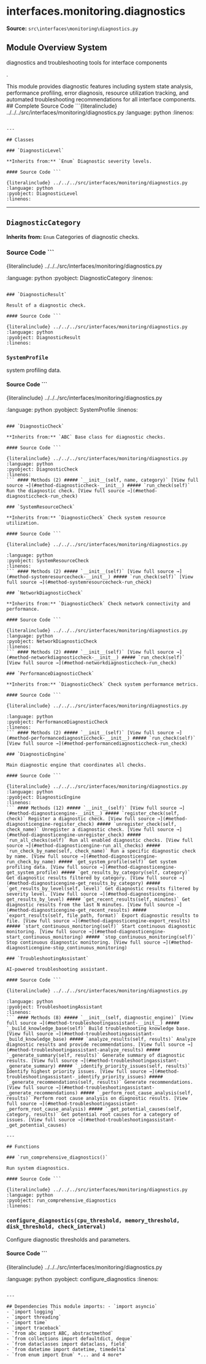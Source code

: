 # interfaces.monitoring.diagnostics

**Source:** `src\interfaces\monitoring\diagnostics.py`

## Module Overview System

diagnostics and troubleshooting tools for interface components

.


This module provides diagnostic features including
system state analysis, performance profiling, error diagnosis,
resource utilization tracking, and automated troubleshooting
recommendations for all interface components. ## Complete Source Code ```{literalinclude} ../../../src/interfaces/monitoring/diagnostics.py
:language: python
:linenos:
```

---

## Classes

### `DiagnosticLevel`

**Inherits from:** `Enum` Diagnostic severity levels.

#### Source Code ```

{literalinclude} ../../../src/interfaces/monitoring/diagnostics.py
:language: python
:pyobject: DiagnosticLevel
:linenos:
```

---

## `DiagnosticCategory`

**Inherits from:** `Enum` Categories of diagnostic checks.

### Source Code ```

{literalinclude} ../../../src/interfaces/monitoring/diagnostics.py

:language: python
:pyobject: DiagnosticCategory
:linenos:
```

### `DiagnosticResult`

Result of a diagnostic check.

#### Source Code ```

{literalinclude} ../../../src/interfaces/monitoring/diagnostics.py
:language: python
:pyobject: DiagnosticResult
:linenos:
```

### `SystemProfile`

system profiling data.

#### Source Code ```

{literalinclude} ../../../src/interfaces/monitoring/diagnostics.py

:language: python
:pyobject: SystemProfile
:linenos:
```

### `DiagnosticCheck`

**Inherits from:** `ABC` Base class for diagnostic checks.

#### Source Code ```

{literalinclude} ../../../src/interfaces/monitoring/diagnostics.py
:language: python
:pyobject: DiagnosticCheck
:linenos:
``` #### Methods (2) ##### `__init__(self, name, category)` [View full source →](#method-diagnosticcheck-__init__) ##### `run_check(self)` Run the diagnostic check. [View full source →](#method-diagnosticcheck-run_check)

### `SystemResourceCheck`

**Inherits from:** `DiagnosticCheck` Check system resource utilization.

#### Source Code ```

{literalinclude} ../../../src/interfaces/monitoring/diagnostics.py

:language: python
:pyobject: SystemResourceCheck
:linenos:
``` #### Methods (2) ##### `__init__(self)` [View full source →](#method-systemresourcecheck-__init__) ##### `run_check(self)` [View full source →](#method-systemresourcecheck-run_check)

### `NetworkDiagnosticCheck`

**Inherits from:** `DiagnosticCheck` Check network connectivity and performance.

#### Source Code ```

{literalinclude} ../../../src/interfaces/monitoring/diagnostics.py
:language: python
:pyobject: NetworkDiagnosticCheck
:linenos:
``` #### Methods (2) ##### `__init__(self)` [View full source →](#method-networkdiagnosticcheck-__init__) ##### `run_check(self)` [View full source →](#method-networkdiagnosticcheck-run_check)

### `PerformanceDiagnosticCheck`

**Inherits from:** `DiagnosticCheck` Check system performance metrics.

#### Source Code ```

{literalinclude} ../../../src/interfaces/monitoring/diagnostics.py

:language: python
:pyobject: PerformanceDiagnosticCheck
:linenos:
``` #### Methods (2) ##### `__init__(self)` [View full source →](#method-performancediagnosticcheck-__init__) ##### `run_check(self)` [View full source →](#method-performancediagnosticcheck-run_check)

### `DiagnosticEngine`

Main diagnostic engine that coordinates all checks.

#### Source Code ```

{literalinclude} ../../../src/interfaces/monitoring/diagnostics.py
:language: python
:pyobject: DiagnosticEngine
:linenos:
``` #### Methods (12) ##### `__init__(self)` [View full source →](#method-diagnosticengine-__init__) ##### `register_check(self, check)` Register a diagnostic check. [View full source →](#method-diagnosticengine-register_check) ##### `unregister_check(self, check_name)` Unregister a diagnostic check. [View full source →](#method-diagnosticengine-unregister_check) ##### `run_all_checks(self)` Run all enabled diagnostic checks. [View full source →](#method-diagnosticengine-run_all_checks) ##### `run_check_by_name(self, check_name)` Run a specific diagnostic check by name. [View full source →](#method-diagnosticengine-run_check_by_name) ##### `get_system_profile(self)` Get system profiling data. [View full source →](#method-diagnosticengine-get_system_profile) ##### `get_results_by_category(self, category)` Get diagnostic results filtered by category. [View full source →](#method-diagnosticengine-get_results_by_category) ##### `get_results_by_level(self, level)` Get diagnostic results filtered by severity level. [View full source →](#method-diagnosticengine-get_results_by_level) ##### `get_recent_results(self, minutes)` Get diagnostic results from the last N minutes. [View full source →](#method-diagnosticengine-get_recent_results) ##### `export_results(self, file_path, format)` Export diagnostic results to file. [View full source →](#method-diagnosticengine-export_results) ##### `start_continuous_monitoring(self)` Start continuous diagnostic monitoring. [View full source →](#method-diagnosticengine-start_continuous_monitoring) ##### `stop_continuous_monitoring(self)` Stop continuous diagnostic monitoring. [View full source →](#method-diagnosticengine-stop_continuous_monitoring)

### `TroubleshootingAssistant`

AI-powered troubleshooting assistant.

#### Source Code ```

{literalinclude} ../../../src/interfaces/monitoring/diagnostics.py

:language: python
:pyobject: TroubleshootingAssistant
:linenos:
``` #### Methods (8) ##### `__init__(self, diagnostic_engine)` [View full source →](#method-troubleshootingassistant-__init__) ##### `_build_knowledge_base(self)` Build troubleshooting knowledge base. [View full source →](#method-troubleshootingassistant-_build_knowledge_base) ##### `analyze_results(self, results)` Analyze diagnostic results and provide recommendations. [View full source →](#method-troubleshootingassistant-analyze_results) ##### `_generate_summary(self, results)` Generate summary of diagnostic results. [View full source →](#method-troubleshootingassistant-_generate_summary) ##### `_identify_priority_issues(self, results)` Identify highest priority issues. [View full source →](#method-troubleshootingassistant-_identify_priority_issues) ##### `_generate_recommendations(self, results)` Generate recommendations. [View full source →](#method-troubleshootingassistant-_generate_recommendations) ##### `_perform_root_cause_analysis(self, results)` Perform root cause analysis on diagnostic results. [View full source →](#method-troubleshootingassistant-_perform_root_cause_analysis) ##### `_get_potential_causes(self, category, results)` Get potential root causes for a category of issues. [View full source →](#method-troubleshootingassistant-_get_potential_causes)

---

## Functions

### `run_comprehensive_diagnostics()`

Run system diagnostics.

#### Source Code ```

{literalinclude} ../../../src/interfaces/monitoring/diagnostics.py
:language: python
:pyobject: run_comprehensive_diagnostics
:linenos:
```

### `configure_diagnostics(cpu_threshold, memory_threshold, disk_threshold, check_interval)`

Configure diagnostic thresholds and parameters.

#### Source Code ```

{literalinclude} ../../../src/interfaces/monitoring/diagnostics.py

:language: python
:pyobject: configure_diagnostics
:linenos:
```

---

## Dependencies This module imports: - `import asyncio`
- `import logging`
- `import threading`
- `import time`
- `import traceback`
- `from abc import ABC, abstractmethod`
- `from collections import defaultdict, deque`
- `from dataclasses import dataclass, field`
- `from datetime import datetime, timedelta`
- `from enum import Enum` *... and 4 more*
